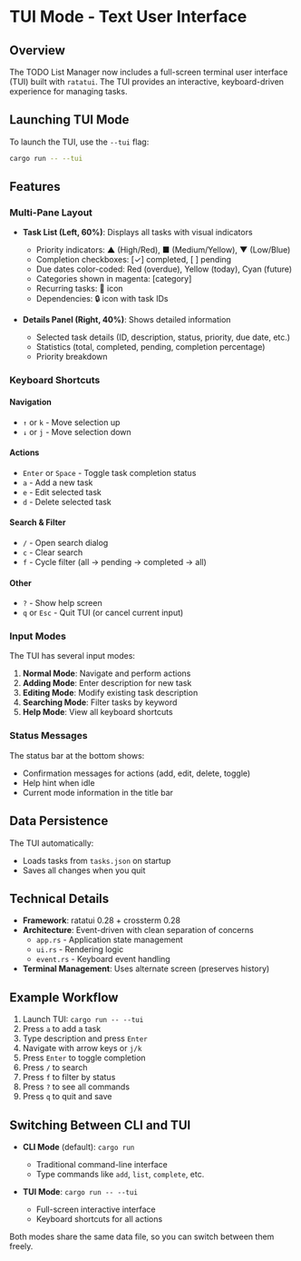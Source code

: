 # TUI Mode - Text User Interface

## Overview

The TODO List Manager now includes a full-screen terminal user interface (TUI) built with `ratatui`. The TUI provides an interactive, keyboard-driven experience for managing tasks.

## Launching TUI Mode

To launch the TUI, use the `--tui` flag:

```bash
cargo run -- --tui
```

## Features

### Multi-Pane Layout
- **Task List (Left, 60%)**: Displays all tasks with visual indicators
  - Priority indicators: ▲ (High/Red), ■ (Medium/Yellow), ▼ (Low/Blue)
  - Completion checkboxes: [✓] completed, [ ] pending
  - Due dates color-coded: Red (overdue), Yellow (today), Cyan (future)
  - Categories shown in magenta: [category]
  - Recurring tasks: 🔄 icon
  - Dependencies: 🔒 icon with task IDs

- **Details Panel (Right, 40%)**: Shows detailed information
  - Selected task details (ID, description, status, priority, due date, etc.)
  - Statistics (total, completed, pending, completion percentage)
  - Priority breakdown

### Keyboard Shortcuts

#### Navigation
- `↑` or `k` - Move selection up
- `↓` or `j` - Move selection down

#### Actions
- `Enter` or `Space` - Toggle task completion status
- `a` - Add a new task
- `e` - Edit selected task
- `d` - Delete selected task

#### Search & Filter
- `/` - Open search dialog
- `c` - Clear search
- `f` - Cycle filter (all → pending → completed → all)

#### Other
- `?` - Show help screen
- `q` or `Esc` - Quit TUI (or cancel current input)

### Input Modes

The TUI has several input modes:

1. **Normal Mode**: Navigate and perform actions
2. **Adding Mode**: Enter description for new task
3. **Editing Mode**: Modify existing task description
4. **Searching Mode**: Filter tasks by keyword
5. **Help Mode**: View all keyboard shortcuts

### Status Messages

The status bar at the bottom shows:
- Confirmation messages for actions (add, edit, delete, toggle)
- Help hint when idle
- Current mode information in the title bar

## Data Persistence

The TUI automatically:
- Loads tasks from `tasks.json` on startup
- Saves all changes when you quit

## Technical Details

- **Framework**: ratatui 0.28 + crossterm 0.28
- **Architecture**: Event-driven with clean separation of concerns
  - `app.rs` - Application state management
  - `ui.rs` - Rendering logic
  - `event.rs` - Keyboard event handling
- **Terminal Management**: Uses alternate screen (preserves history)

## Example Workflow

1. Launch TUI: `cargo run -- --tui`
2. Press `a` to add a task
3. Type description and press `Enter`
4. Navigate with arrow keys or `j/k`
5. Press `Enter` to toggle completion
6. Press `/` to search
7. Press `f` to filter by status
8. Press `?` to see all commands
9. Press `q` to quit and save

## Switching Between CLI and TUI

- **CLI Mode** (default): `cargo run`
  - Traditional command-line interface
  - Type commands like `add`, `list`, `complete`, etc.

- **TUI Mode**: `cargo run -- --tui`
  - Full-screen interactive interface
  - Keyboard shortcuts for all actions

Both modes share the same data file, so you can switch between them freely.
